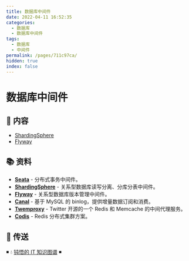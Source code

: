```yaml
---
title: 数据库中间件
date: 2022-04-11 16:52:35
categories:
  - 数据库
  - 数据库中间件
tags:
  - 数据库
  - 中间件
permalink: /pages/711c97ca/
hidden: true
index: false
---
```


# 数据库中间件

## 📖 内容

- [ShardingSphere](ShardingSphere.md)
- [Flyway](Flyway.md)

## 📚 资料

- [**Seata**](https://github.com/seata/seata) - 分布式事务中间件。
- [**ShardingSphere**](https://github.com/apache/shardingsphere) - 关系型数据库读写分离、分库分表中间件。
- [**Flyway**](https://github.com/flyway/flyway) - 关系型数据库版本管理中间件。
- [**Canal**](https://github.com/alibaba/canal) - 基于 MySQL 的 binlog，提供增量数据订阅和消费。
- [**Twemproxy**](https://github.com/twitter/twemproxy) - Twitter 开源的一个 Redis 和 Memcache 的中间代理服务。
- [**Codis**](https://github.com/CodisLabs/codis) - Redis 分布式集群方案。

## 🚪 传送

◾ 💧 [钝悟的 IT 知识图谱](https://dunwu.github.io/waterdrop/) ◾